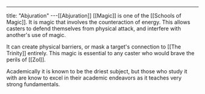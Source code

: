 ---
title: "Abjuration"
---[[Abjuration]] [[Magic]] is one of the [[Schools of Magic]]. It is magic that involves the counteraction of energy. This allows casters to defend themselves from physical attack, and interfere with another's use of magic.

It can create physical barriers, or mask a target's connection to [[The Trinity]] entirely. This magic is essential to any caster who would brave the perils of [[Zol]].

Academically it is known to be the driest subject, but those who study it with are know to excel in their academic endeavors as it teaches very strong fundamentals.